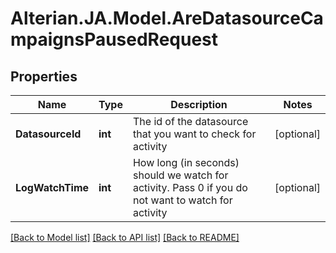 # Alterian.JA.Model.AreDatasourceCampaignsPausedRequest

## Properties

Name | Type | Description | Notes
------------ | ------------- | ------------- | -------------
**DatasourceId** | **int** | The id of the datasource that you want to check for activity | [optional] 
**LogWatchTime** | **int** | How long (in seconds) should we watch for activity. Pass 0 if you do not want to watch for activity | [optional] 

[[Back to Model list]](../README.md#documentation-for-models) [[Back to API list]](../README.md#documentation-for-api-endpoints) [[Back to README]](../README.md)


